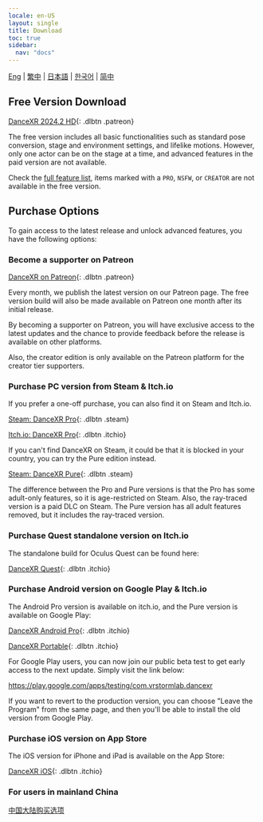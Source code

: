 ```yaml
---
locale: en-US
layout: single
title: Download
toc: true
sidebar:
  nav: "docs"
---
```

[Eng](/dancexr/download) | [繁中](/tw/dancexr/download) | [日本語](/jp/dancexr/download) | [한국어](/kr/dancexr/download) | [简中](/zh/dancexr/download)


## Free Version Download

[DanceXR 2024.2 HD](https://github.com/alloystorm/dvvr/releases/tag/2024.2){: .dlbtn .patreon}

The free version includes all basic functionalities such as standard pose conversion, stage and environment settings, and lifelike motions. However, only one actor can be on the stage at a time, and advanced features in the paid version are not available.

Check the [full feature list](features.md), items marked with a `PRO`, `NSFW`, or `CREATOR` are not available in the free version.

## Purchase Options
To gain access to the latest release and unlock advanced features, you have the following options:

### Become a supporter on Patreon

[DanceXR on Patreon](https://www.patreon.com/dvvr){: .dlbtn .patreon}

Every month, we publish the latest version on our Patreon page. The free version build will also be made available on Patreon one month after its initial release.

By becoming a supporter on Patreon, you will have exclusive access to the latest updates and the chance to provide feedback before the release is available on other platforms.

Also, the creator edition is only available on the Patreon platform for the creator tier supporters.

### Purchase PC version from Steam & Itch.io

If you prefer a one-off purchase, you can also find it on Steam and Itch.io.

[Steam: DanceXR Pro](https://store.steampowered.com/app/1905510/DanceXR/){: .dlbtn .steam}

[Itch.io: DanceXR Pro](https://stormlab.itch.io/dancexr){: .dlbtn .itchio}

If you can't find DanceXR on Steam, it could be that it is blocked in your country, you can try the Pure edition instead.

[Steam: DanceXR Pure](https://store.steampowered.com/app/2193970/DanceXR_Pure/){: .dlbtn .steam}

The difference between the Pro and Pure versions is that the Pro has some adult-only features, so it is age-restricted on Steam. Also, the ray-traced version is a paid DLC on Steam. The Pure version has all adult features removed, but it includes the ray-traced version.

### Purchase Quest standalone version on Itch.io

The standalone build for Oculus Quest can be found here:

[DanceXR Quest](https://stormlab.itch.io/dancexr-quest){: .dlbtn .itchio}

### Purchase Android version on Google Play & Itch.io

The Android Pro version is available on itch.io, and the Pure version is available on Google Play:

[DanceXR Android Pro](https://stormlab.itch.io/dancexr-android){: .dlbtn .itchio}

[DanceXR Portable](https://play.google.com/store/apps/details?id=com.vrstormlab.dancexr){: .dlbtn .itchio}

For Google Play users, you can now join our public beta test to get early access to the next update. Simply visit the link below:

https://play.google.com/apps/testing/com.vrstormlab.dancexr

If you want to revert to the production version, you can choose "Leave the Program" from the same page, and then you'll be able to install the old version from Google Play.

### Purchase iOS version on App Store

The iOS version for iPhone and iPad is available on the App Store:

[DanceXR iOS](https://apps.apple.com/au/app/dancexr/id6475269158){: .dlbtn .itchio}

### For users in mainland China

[中国大陆购买选项](purchase_prc.md)